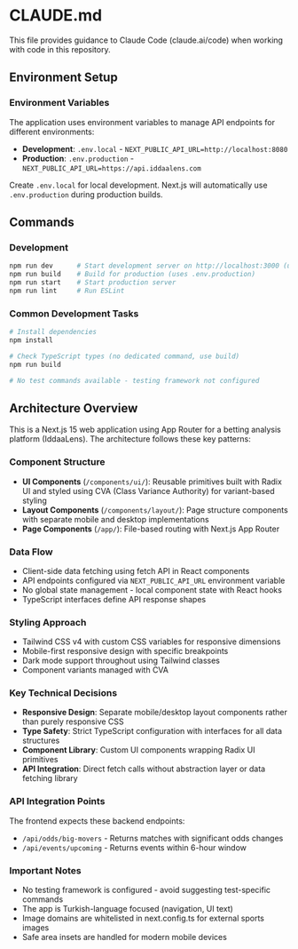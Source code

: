 # CLAUDE.md

This file provides guidance to Claude Code (claude.ai/code) when working with code in this repository.

## Environment Setup

### Environment Variables
The application uses environment variables to manage API endpoints for different environments:

- **Development**: `.env.local` - `NEXT_PUBLIC_API_URL=http://localhost:8080`
- **Production**: `.env.production` - `NEXT_PUBLIC_API_URL=https://api.iddaalens.com`

Create `.env.local` for local development. Next.js will automatically use `.env.production` during production builds.

## Commands

### Development
```bash
npm run dev      # Start development server on http://localhost:3000 (uses .env.local)
npm run build    # Build for production (uses .env.production)
npm run start    # Start production server
npm run lint     # Run ESLint
```

### Common Development Tasks
```bash
# Install dependencies
npm install

# Check TypeScript types (no dedicated command, use build)
npm run build

# No test commands available - testing framework not configured
```

## Architecture Overview

This is a Next.js 15 web application using App Router for a betting analysis platform (IddaaLens). The architecture follows these key patterns:

### Component Structure
- **UI Components** (`/components/ui/`): Reusable primitives built with Radix UI and styled using CVA (Class Variance Authority) for variant-based styling
- **Layout Components** (`/components/layout/`): Page structure components with separate mobile and desktop implementations
- **Page Components** (`/app/`): File-based routing with Next.js App Router

### Data Flow
- Client-side data fetching using fetch API in React components
- API endpoints configured via `NEXT_PUBLIC_API_URL` environment variable
- No global state management - local component state with React hooks
- TypeScript interfaces define API response shapes

### Styling Approach
- Tailwind CSS v4 with custom CSS variables for responsive dimensions
- Mobile-first responsive design with specific breakpoints
- Dark mode support throughout using Tailwind classes
- Component variants managed with CVA

### Key Technical Decisions
- **Responsive Design**: Separate mobile/desktop layout components rather than purely responsive CSS
- **Type Safety**: Strict TypeScript configuration with interfaces for all data structures
- **Component Library**: Custom UI components wrapping Radix UI primitives
- **API Integration**: Direct fetch calls without abstraction layer or data fetching library

### API Integration Points
The frontend expects these backend endpoints:
- `/api/odds/big-movers` - Returns matches with significant odds changes
- `/api/events/upcoming` - Returns events within 6-hour window

### Important Notes
- No testing framework is configured - avoid suggesting test-specific commands
- The app is Turkish-language focused (navigation, UI text)
- Image domains are whitelisted in next.config.ts for external sports images
- Safe area insets are handled for modern mobile devices